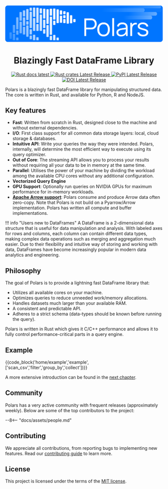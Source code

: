 ![logo](https://raw.githubusercontent.com/pola-rs/polars-static/master/banner/polars_github_banner.svg)

<h1 style="text-align:center">Blazingly Fast DataFrame Library </h1>
<div align="center">
  <a href="https://docs.rs/polars/latest/polars/">
    <img src="https://docs.rs/polars/badge.svg" alt="Rust docs latest"/>
  </a>
  <a href="https://crates.io/crates/polars">
    <img src="https://img.shields.io/crates/v/polars.svg" alt="Rust crates Latest Release"/>
  </a>
  <a href="https://pypi.org/project/polars/">
    <img src="https://img.shields.io/pypi/v/polars.svg" alt="PyPI Latest Release"/>
  </a>
  <a href="https://doi.org/10.5281/zenodo.7697217">
    <img src="https://zenodo.org/badge/DOI/10.5281/zenodo.7697217.svg" alt="DOI Latest Release"/>
  </a>
</div>

Polars is a blazingly fast DataFrame library for manipulating structured data. The core is written
in Rust, and available for Python, R and NodeJS.

## Key features

- **Fast**: Written from scratch in Rust, designed close to the machine and without external
  dependencies.
- **I/O**: First class support for all common data storage layers: local, cloud storage & databases.
- **Intuitive API**: Write your queries the way they were intended. Polars, internally, will
  determine the most efficient way to execute using its query optimizer.
- **Out of Core**: The streaming API allows you to process your results without requiring all your
  data to be in memory at the same time.
- **Parallel**: Utilises the power of your machine by dividing the workload among the available CPU
  cores without any additional configuration.
- **Vectorized Query Engine**
- **GPU Support**: Optionally run queries on NVIDIA GPUs for maximum performance for in-memory
  workloads.
- **[Apache Arrow support](https://arrow.apache.org/)**: Polars consume and produce Arrow data often
  zero-copy. Note that Polars is not build on a Pyarrow/Arrow implementation. Polars has written all
  compute and buffer implementations.

<!-- dprint-ignore-start -->

!!! info "Users new to DataFrames"
    A DataFrame is a 2-dimensional data structure that is useful for data manipulation and analysis. With labeled axes for rows and columns, each column can contain different data types, making complex data operations such as merging and aggregation much easier. Due to their flexibility and intuitive way of storing and working with data, DataFrames have become increasingly popular in modern data analytics and engineering.

<!-- dprint-ignore-end -->

## Philosophy

The goal of Polars is to provide a lightning fast DataFrame library that:

- Utilizes all available cores on your machine.
- Optimizes queries to reduce unneeded work/memory allocations.
- Handles datasets much larger than your available RAM.
- A consistent and predictable API.
- Adheres to a strict schema (data-types should be known before running the query).

Polars is written in Rust which gives it C/C++ performance and allows it to fully control
performance-critical parts in a query engine.

## Example

{{code_block('home/example','example',['scan_csv','filter','group_by','collect'])}}

A more extensive introduction can be found in the [next chapter](user-guide/getting-started.md).

## Community

Polars has a very active community with frequent releases (approximately weekly). Below are some of
the top contributors to the project:

--8<-- "docs/assets/people.md"

## Contributing

We appreciate all contributions, from reporting bugs to implementing new features. Read our
[contributing guide](development/contributing/index.md) to learn more.

## License

This project is licensed under the terms of the
[MIT license](https://github.com/pola-rs/polars/blob/main/LICENSE).
